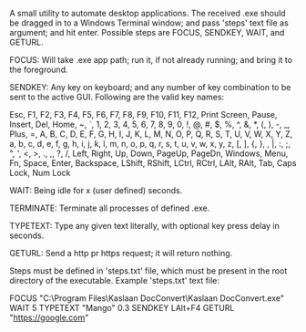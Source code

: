 A small utility to automate desktop applications. The received .exe should be dragged in to a Windows Terminal window; and pass 'steps' text file as argument; and hit enter. Possible steps are FOCUS, SENDKEY, WAIT, and GETURL.

FOCUS: Will take .exe app path; run it, if not already running; and bring it to the foreground.

SENDKEY: Any key on keyboard; and any number of key combination to be sent to the active GUI. Following are the valid key names:

Esc, F1, F2, F3, F4, F5, F6, F7, F8, F9, F10, F11, F12, Print Screen, Pause, Insert, Del, Home, ~, `, 1, 2, 3, 4, 5, 6, 7, 8, 9, 0, !, @, #, $, %, ^, &, *, (, ), -, _, Plus, =, A, B, C, D, E, F, G, H, I, J, K, L, M, N, O, P, Q, R, S, T, U, V, W, X, Y, Z, a, b, c, d, e, f, g, h, i, j, k, l, m, n, o, p, q, r, s, t, u, v, w, x, y, z, [, ], {, }, \, |, :, ;, ", ', <, >, ., ,, ?, /, Left, Right, Up, Down, PageUp, PageDn, Windows, Menu, Fn, Space, Enter, Backspace, LShift, RShift, LCtrl, RCtrl, LAlt, RAlt, Tab, Caps Lock, Num Lock

WAIT: Being idle for x (user defined) seconds.

TERMINATE: Terminate all processes of defined .exe.

TYPETEXT: Type any given text literally, with optional key press delay in seconds.

GETURL: Send a http pr https request; it will return nothing.

Steps must be defined in 'steps.txt' file, which must be present in the root directory of the executable. Example 'steps.txt' text file:

FOCUS "C:\Program Files\Kaslaan DocConvert\Kaslaan DocConvert.exe"
WAIT 5
TYPETEXT "Mango" 0.3
SENDKEY LAlt+F4
GETURL "https://google.com"

